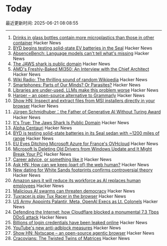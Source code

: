 # Today

最近更新时间: 2025-06-21 08:08:55

--- 
1. [Drinks in glass bottles contain more microplastics than those in other container](https://www.anses.fr/en/content/drinks-glass-bottles-contain-more-microplastics-those-other-containers) Hacker News
2. [BYD begins testing solid-state EV batteries in the Seal](https://electrek.co/2025/06/20/byd-tests-solid-state-batteries-seal-ev-with-1000-miles-range/) Hacker News
3. [AbsenceBench: Language models can't tell what's missing](https://arxiv.org/abs/2506.11440) Hacker News
4. [The JAWS shark is public domain](https://ironicsans.ghost.io/how-the-jaws-shark-became-public-domain/) Hacker News
5. [AMD's Freshly-Baked MI350: An Interview with the Chief Architect](https://chipsandcheese.com/p/amds-freshly-baked-mi350-an-interview) Hacker News
6. [Wiki Radio: The thrilling sound of random Wikipedia](https://www.monkeon.co.uk/wikiradio/) Hacker News
7. [Smartphones: Parts of Our Minds? Or Parasites?](https://www.tandfonline.com/doi/full/10.1080/00048402.2025.2504070) Hacker News
8. [Libraries are under-used. LLMs make this problem worse](https://makefizz.buzz/posts/libraries-llms) Hacker News
9. [Harper – an open-source alternative to Grammarly](https://writewithharper.com) Hacker News
10. [Show HN: Inspect and extract files from MSI installers directly in your browser](https://pymsi.readthedocs.io/en/latest/msi_viewer.html) Hacker News
11. [Jürgen Schmidhuber：the Father of Generative AI Without Turing Award](http://www.jazzyear.com/article_info.html?id=1352) Hacker News
12. [It's True: The Jaws Shark Is Public Domain](https://ironicsans.ghost.io/how-the-jaws-shark-became-public-domain/) Hacker News
13. [Alpha Centauri](https://www.filfre.net/2025/06/alpha-centauri/) Hacker News
14. [BYD is testing solid-state batteries in its Seal sedan with ~1200 miles of range](https://electrek.co/2025/06/20/byd-tests-solid-state-batteries-seal-ev-with-1000-miles-range/) Hacker News
15. [EU Eyes Ditching Microsoft Azure for France's OVHcloud](https://www.euractiv.com/section/tech/news/scoop-commission-eyes-ditching-microsoft-azure-for-frances-ovhcloud-over-digital-sovereignty-fears/) Hacker News
16. [Microsoft Is Deleting Old Drivers from Windows Update and It Might Break Your PC](https://nerds.xyz/2025/06/microsoft-driver-removal-windows-update-legacy-hardware-breaking/) Hacker News
17. [Career advice, or something like it](https://brooker.co.za/blog/2025/06/20/career.html) Hacker News
18. [Ask HN: How can we keep (part of) the web human?](https://news.ycombinator.com/item?id=44330815) Hacker News
19. [New dating for White Sands footprints confirms controversial theory](https://arstechnica.com/science/2025/06/study-confirms-white-sands-footprints-are-23000-years-old/) Hacker News
20. [Amazon says it will reduce its workforce as AI replaces human employees](https://www.cnn.com/2025/06/17/business/amazon-ai-human-employees-jobs) Hacker News
21. [Malicious AI swarms can threaten democracy](https://osf.io/preprints/osf/qm9yk_v2) Hacker News
22. [Tuxracer.js play Tux Racer in the browser](https://github.com/ebbejan/tux-racer-js) Hacker News
23. [US Army Appoints Palantir, Meta, OpenAI Execs as Lt. Colonels](https://thegrayzone.com/2025/06/18/palantir-execs-appointed-colonels/) Hacker News
24. [Defending the Internet: how Cloudflare blocked a monumental 7.3 Tbps DDoS attack](https://blog.cloudflare.com/defending-the-internet-how-cloudflare-blocked-a-monumental-7-3-tbps-ddos/) Hacker News
25. [Billions of login credentials have been leaked online](https://apnews.com/article/large-login-leak-cybernews-google-apple-meta-2a758a40c398b0a68fb2371a522f70ed) Hacker News
26. [YouTube's new anti-adblock measures](https://iter.ca/post/yt-adblock/) Hacker News
27. [Show HN: Nxtscape – an open-source agentic browser](https://github.com/nxtscape/nxtscape) Hacker News
28. [Cracovians: The Twisted Twins of Matrices](https://marcinciura.wordpress.com/2025/06/20/cracovians-the-twisted-twins-of-matrices/) Hacker News

